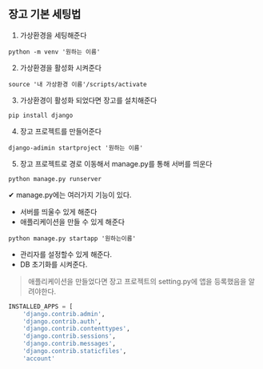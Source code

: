 ## 장고 기본 세팅법 
1. 가상환경을 세팅해준다 
```shell
python -m venv '원하는 이름'
```
2. 가상환경을 활성화 시켜준다
```shell
source '내 가상환경 이름'/scripts/activate
```
3. 가상환경이 활성화 되었다면 장고를 설치해준다 
```shell
pip install django
```
4. 장고 프로젝트를 만들어준다
```shell
django-adimin startproject '원하는 이름'
```
5. 장고 프로젝트로 경로 이동해서 manage.py를 통해 서버를 띄운다
```shell
python manage.py runserver
```
✔ manage.py에는 여러가지 기능이 있다. 
  - 서버를 띄울수 있게 해준다 
  - 애플리케이션을 만들 수 있게 해준다 
  ```shell
  python manage.py startapp '원하는이름'
  ```
  - 관리자를 설정할수 있게 해준다. 
  - DB 초기화를 시켜준다. 

> 애플리케이션을 만들었다면 장고 프로젝트의 setting.py에 앱을 등록했음을 알려야한다. 

```python
INSTALLED_APPS = [
    'django.contrib.admin',
    'django.contrib.auth',
    'django.contrib.contenttypes',
    'django.contrib.sessions',
    'django.contrib.messages',
    'django.contrib.staticfiles',
    'account'
```

